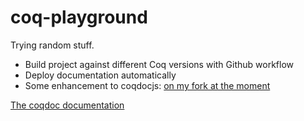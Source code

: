 # coq-playground

Trying random stuff.
- Build project against different Coq versions with Github workflow
- Deploy documentation automatically
- Some enhancement to coqdocjs: [on my fork at the moment](https://github.com/ccyip/coqdocjs)

[The coqdoc documentation](https://ccyip.github.io/coq-playground)
